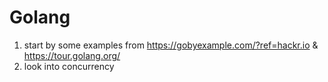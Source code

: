 # Golang

1. start by some examples from https://gobyexample.com/?ref=hackr.io & https://tour.golang.org/
2. look into concurrency
